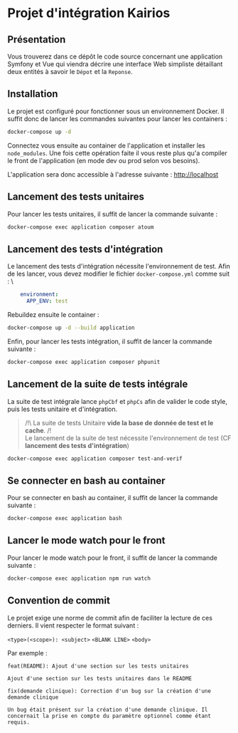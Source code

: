 # Projet d'intégration Kairios

## Présentation
Vous trouverez dans ce dépôt le code source concernant une application Symfony et Vue qui viendra décrire une interface Web simpliste détaillant deux entités à savoir le `Dépot` et la `Reponse`.

## Installation
Le projet est configuré pour fonctionner sous un environnement Docker. Il suffit donc de lancer les commandes suivantes pour lancer les containers :
```bash
docker-compose up -d
```

Connectez vous ensuite au container de l'application et installer les `node_modules`. Une fois cette opération faite il vous reste plus qu'a compiler
le front de l'application (en mode dev ou prod selon vos besoins).

L'application sera donc accessible à l'adresse suivante : [http://localhost](http://localhost)

## Lancement des tests unitaires
Pour lancer les tests unitaires, il suffit de lancer la commande suivante :
```bash
docker-compose exec application composer atoum
```

## Lancement des tests d'intégration
Le lancement des tests d'intégration nécessite l'environnement de test. Afin de les lancer, 
vous devez modifier le fichier `docker-compose.yml` comme suit : \
```yml
    environment:
      APP_ENV: test
```

Rebuildez ensuite le container :
```bash
docker-compose up -d --build application
```

Enfin, pour lancer les tests intégration, il suffit de lancer la commande suivante :
```bash
docker-compose exec application composer phpunit
```

## Lancement de la suite de tests intégrale
La suite de test intégrale lance `phpCbf` et `phpCs` afin de valider le code style, puis les tests unitaire et d'intégration.
> /!\ La suite de tests Unitaire **vide la base de donnée de test et le cache**. /!\
> Le lancement de la suite de test nécessite l'environnement de test (CF **lancement des tests d'intégration**)
```bash
docker-compose exec application composer test-and-verif
```

## Se connecter en bash au container
Pour se connecter en bash au container, il suffit de lancer la commande suivante :
```bash
docker-compose exec application bash
```

## Lancer le mode watch pour le front
Pour lancer le mode watch pour le front, il suffit de lancer la commande suivante :
```bash
docker-compose exec application npm run watch
```

## Convention de commit
Le projet exige une norme de commit afin de faciliter la lecture de ces derniers. Il vient respecter le format suivant :

`<type>(<scope>): <subject>`
`<BLANK LINE>`
`<body>`

Par exemple :
```
feat(README): Ajout d'une section sur les tests unitaires

Ajout d'une section sur les tests unitaires dans le README
```

```
fix(demande clinique): Correction d'un bug sur la création d'une demande clinique

Un bug était présent sur la création d'une demande clinique. Il concernait la prise en compte du paramètre optionnel comme étant requis.
```
